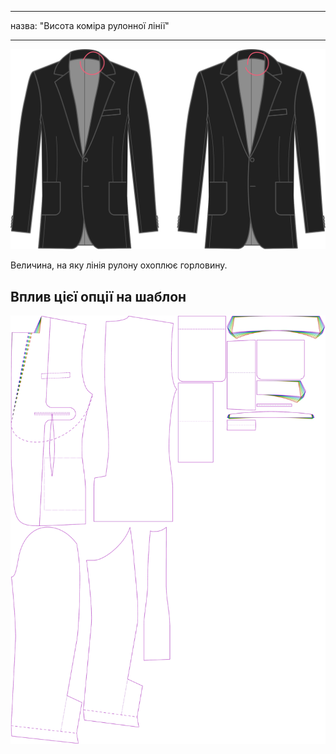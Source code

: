 - - -
назва: "Висота коміра рулонної лінії"
- - -

![Висота коміра рулонної лінії](rolllinecollarheight.svg)

Величина, на яку лінія рулону охоплює горловину.

## Вплив цієї опції на шаблон

![На цьому зображенні показано вплив цієї опції шляхом накладання декількох варіантів, які мають різне значення для цієї опції](jaeger_rolllinecollarheight_sample.svg "Вплив цієї опції на шаблон")
